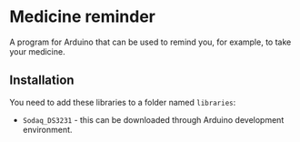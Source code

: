 Medicine reminder
=================

A program for Arduino that can be used to remind you, for example, to take your medicine.


## Installation

You need to add these libraries to a folder named `libraries`:
* `Sodaq_DS3231` - this can be downloaded through Arduino development
  environment.
